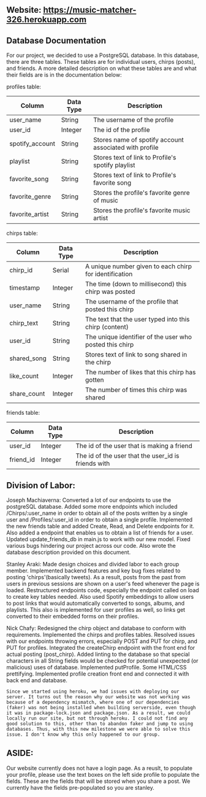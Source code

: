 ## Website: https://music-matcher-326.herokuapp.com
## Database Documentation

For our project, we decided to use a PostgreSQL database. In this database, there are three tables. These tables are for individual users, chirps (posts), and friends. A more detailed description on what these tables are and what their fields are is in the documentation below: 

profiles table:

| Column          | Data Type | Description                                            |
|-----------------|-----------|--------------------------------------------------------|
| user_name       | String    | The username of the profile                            |
| user_id         | Integer   | The id of the profile                                  |
| spotify_account | String    | Stores name of spotify account associated with profile |
| playlist        | String    | Stores text of link to Profile's spotify playlist      |
| favorite_song   | String    | Stores text of link to Profile's favorite song         | 
| favorite_genre  | String    | Stores the profile's favorite genre of music           |
| favorite_artist | String    | Stores the profile's favorite music artist             |

chirps table:

| Column          | Data Type | Description                                            |
|-----------------|-----------|--------------------------------------------------------|
| chirp_id        | Serial    | A unique number given to each chirp for identification |
| timestamp       | Integer   | The time (down to millisecond) this chirp was posted   |
| user_name       | String    | The username of the profile that posted this chirp     |
| chirp_text      | String    | The text that the user typed into this chirp (content) |
| user_id         | String    | The unique identifier of the user who posted this chirp|
| shared_song     | String    | Stores text of link to song shared in the chirp        |
| like_count      | Integer   | The number of likes that this chirp has gotten         |
| share_count     | Integer   | The number of times this chirp was shared              | 

friends table:

| Column          | Data Type | Description                                            |
|-----------------|-----------|--------------------------------------------------------|
| user_id         | Integer   | The id of the user that is making a friend             |
| friend_id       | Integer   | The id of the user that the user_id is friends with    |

## Division of Labor:
Joseph Machiaverna: Converted a lot of our endpoints to use the postgreSQL database. Added some more endpoints which included /Chirps/:user_name in order to obtain all of the posts written by a single user and /Profiles/:user_id in order to obtain a single profile. Implemented the new friends table and added Create, Read, and Delete endpoints for it. Also added a endpoint that enables us to obtain a list of friends for a user. Updated update_friends_db in main.js to work with our new model. Fixed various bugs hindering our project across our code. Also wrote the database description provided on this document.

Stanley Araki: Made design choices and divided labor to each group member. Implemented backend features and key bug fixes related to posting 'chirps'(basically tweets). As a result, posts from the past from users in previous sessions are shown on a user's feed whenever the page is loaded. Restructured endpoints code, especially the endpoint called on load to create key tables needed. Also used Spotify embeddings to allow users to post links that would automatically converted to songs, albums, and playlists. This also is implemented for user profiles as well, so links get converted to their embedded forms on their profiles. 

Nick Chafy: 
    Redesigned the chirp object and database to conform with requirements. Implemented the chirps and profiles tables. Resolved issues with our endpoints throwing errors, especially POST and PUT for chirp, and PUT for profiles. Integrated the createChirp endpoint with the front end for actual posting (post_chirp). Added linting to the database so that special characters in all String fields would be checked for potential unexpected (or malicious) uses of database. Implemented putProfile. Some HTML/CSS prettifying. Implemented profile creation front end and connected it with back end and database. 

    Since we started using heroku, we had issues with deploying our server. It turns out the reason why our website was not working was because of a dependency mismatch, where one of our dependencies (faker) was not being installed when building serverside, even though it was in package-lock.json and package.json. As a result, we could locally run our site, but not through heroku. I could not find any good solution to this, other than to abandon faker and jump to using databases. Thus, with this new milestone we were able to solve this issue. I don't know why this only happened to our group.

## ASIDE:
Our website currently does not have a login page. As a reuslt, to populate your profile, please use the text boxes on the left side profile to populate the fields. These are the fields that will be stored when you share a post. We currently have the fields pre-populated so you are stanley.